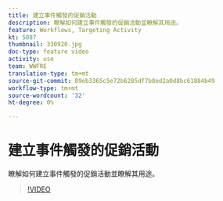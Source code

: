 ```yaml
---
title: 建立事件觸發的促銷活動
description: 瞭解如何建立事件觸發的促銷活動並瞭解其用途。
feature: Workflows, Targeting Activity
kt: 5087
thumbnail: 330920.jpg
doc-type: feature video
activity: use
team: WWFRE
translation-type: tm+mt
source-git-commit: 89eb3365c5e72b6285df7b8ed2a0d8bc61884b49
workflow-type: tm+mt
source-wordcount: '32'
ht-degree: 0%

---
```



# 建立事件觸發的促銷活動

瞭解如何建立事件觸發的促銷活動並瞭解其用途。

>[!VIDEO](https://video.tv.adobe.com/v/330920?quality=12)
